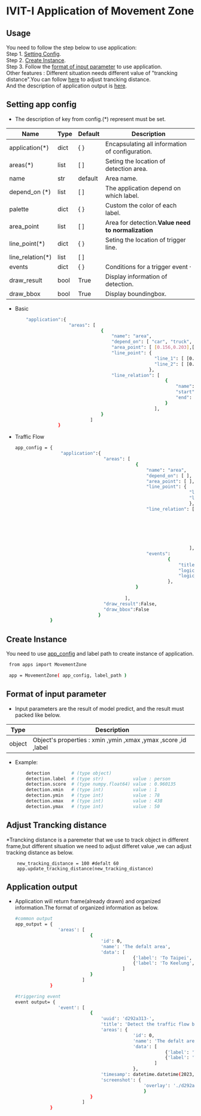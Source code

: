 # IVIT-I Application of Movement Zone
## Usage
You need to follow the step below to use application:  
Step 1. [Setting Config](#setting-app-config).  
Step 2. [Create Instance](#create-instance).  
Step 3. Follow the [format of input parameter](#format-of-input-parameter) to use application.  
Other features : Different situation needs different value of "trancking distance".You can follow [here](#adjust-trancking-distance) to adjust trancking distance.  
And the description of application output is [here](#application-output).   
## Setting app config 
* The description of key from config.(*) represent must be set.  

| Name | Type | Default | Description |
| --- | --- | --- | --- |
|application(*)|dict|{  }|Encapsulating all information of configuration.|
|areas(*)|list|[  ]|Seting the location of detection area. |
|name|str|default|Area name.|
| depend_on (*) | list | [ ] | The application depend on which label. |
| palette | dict | { } | Custom the color of each label. |
|area_point|list|[ ]|Area for detection.**Value need to normalization**|
|line_point(*)|dict|{ }|Seting the location of trigger line.|
|line_relation(*)|list|[ ]||
|events|dict|{ }|Conditions for a trigger event ·|
|draw_result|bool|True|Display information of detection.|
|draw_bbox|bool|True|Display boundingbox.|
* Basic
    ```bash
        "application":{
                        "areas": [
                                    {
                                        "name": "area",
                                        "depend_on": [ "car", "truck", "motocycle" ],
                                        "area_point": [ [0.156,0.203],[0.468, 0.203],[0.468, 0.592],[0.156, 0.592]],
                                        "line_point": { 
                                                        "line_1": [ [0.16666666666, 0.74074074074], [0.57291666666, 0.62962962963] ],
                                                        "line_2": [ [0.26041666666, 0.83333333333], [0.72916666666, 0.62962962963]],
                                                      },
                                        "line_relation": [
                                                            {
                                                                "name": "Wrong Direction",
                                                                "start": "line_2",
                                                                "end": "line_1"
                                                            }
                                                        ],
                                    }
                                ]
                    }

    ```
* Traffic Flow

   ```bash
   app_config = {
                    "application":{
                                    "areas": [
                                                {
                                                    "name": "area",
                                                    "depend_on": [ ],
                                                    "area_point": [ ],
                                                    "line_point": { 
                                                                    "line_1": [ [0.16666666666, 0.74074074074], [0.57291666666, 0.62962962963] ],
                                                                    "line_2": [ [0.26041666666, 0.83333333333], [0.72916666666, 0.62962962963] ],
                                                                    },
                                                    "line_relation": [
                                                                        {
                                                                            "name": "To Taipei","start": "line_2","end": "line_1"
                                                                        },
                                                                        {
                                                                            "name": "To Keelung","start": "line_1","end": "line_2"
                                                                        }
                                                                    ],
                                                    "events": 
                                                            {
                                                                "title": "Detect the traffic flow between Taipei and Keelung ",
                                                                "logic_operator": ">",
                                                                "logic_value": 2,
                                                            },
                                                }
                                        
                                            ],
                                    "draw_result":False,
                                    "draw_bbox":False
                                  }
                }  
   ``` 
## Create Instance
You need to use [app_config](#setting-app-config) and label path to create instance of application.
   ```bash
    from apps import MovementZone

    app = MovementZone( app_config, label_path )
   ``` 
## Format of input parameter
* Input parameters are the result of model predict, and the result must packed like below.

| Type | Description |
| --- | --- |
|object|Object's properties : xmin ,ymin ,xmax ,ymax ,score ,id ,label |
* Example:
    ```bash
        detection        # (type object)                   
        detection.label  # (type str)           value : person   
        detection.score  # (type numpy.float64) value : 0.960135 
        detection.xmin   # (type int)           value : 1        
        detection.ymin   # (type int)           value : 78       
        detection.xmax   # (type int)           value : 438      
        detection.ymax   # (type int)           value : 50 
    ```
## Adjust Trancking distance
*Trancking distance is a paremeter that we use to track object in different frame,but different situation we need to adjust differet value ,we can adjust tracking distance as below. 

        new_tracking_distance = 100 #defalt 60
        app.update_tracking_distance(new_tracking_distance)


## Application output 
* Application will return frame(already drawn) and organized information.The format of organized information as below.
    ```bash
    #common output
    app_output = {
                    'areas': [
                                {
                                    'id': 0, 
                                    'name': 'The defalt area', 
                                    'data': [
                                                {'label': 'To Taipei', 'num': 1}, 
                                                {'label': 'To Keelung', 'num': 2}
                                            ]
                                }
                             ]
                 }
    
    #triggering event 
    event output= {
                    'event': [
                                {
                                    'uuid': 'd292a313-', 
                                    'title': 'Detect the traffic flow between Taipei and Keelung ', 
                                    'areas': {
                                                'id': 0, 
                                                'name': 'The defalt area', 
                                                'data': [
                                                            {'label': 'To Taipei', 'num': 1}, 
                                                            {'label': 'To Keelung', 'num': 2}
                                                        ]
                                                }, 
                                    'timesamp': datetime.datetime(2023, 4, 13, 10, 21, 59, 131903), 
                                    'screenshot': {
                                                    'overlay': './d292a313-/2023-04-13 10:21:59.131903.jpg', 'original': './d292a313-/2023-04-13 10:21:59.131903_org.jpg'
                                                    }
                                }
                             ]
                 }
    
    ```
